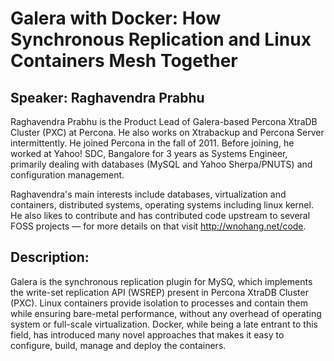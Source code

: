 # Galera with Docker: How Synchronous Replication and Linux Containers Mesh Together

## Speaker: Raghavendra Prabhu

Raghavendra Prabhu is the Product Lead of Galera-based Percona XtraDB Cluster (PXC) at Percona. He also works on Xtrabackup and Percona Server intermittently.  He joined Percona in the fall of 2011. Before joining, he worked at Yahoo!  SDC, Bangalore for 3 years as Systems Engineer, primarily dealing with databases (MySQL and Yahoo Sherpa/PNUTS) and configuration management.

Raghavendra's main interests include databases, virtualization and containers, distributed systems, operating systems including linux kernel. He also likes to contribute and has contributed code upstream to several FOSS projects — for more details on that visit http://wnohang.net/code.

## Description:

Galera is the synchronous replication plugin for MySQ, which implements the write-set replication API (WSREP) present in Percona XtraDB Cluster (PXC).  Linux containers provide isolation to processes and contain them while ensuring bare-metal performance, without any overhead of operating system or full-scale virtualization. Docker, while being a late entrant to this field, has introduced many novel approaches that makes it easy to configure, build, manage and deploy the containers.

